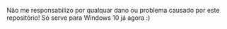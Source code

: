 Não me responsabilizo por qualquar dano ou problema causado por este repositório! Só serve para Windows 10 já agora :)
